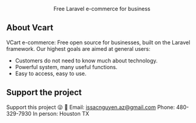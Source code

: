 
<p align="center">Free Laravel e-commerce for business</p>

## About Vcart
VCart e-commerce: Free open source for businesses, built on the Laravel framework.
Our highest goals are aimed at general users:
- Customers do not need to know much about technology.
- Powerful system, many useful functions.
- Easy to access, easy to use.

## Support the project
Support this project :stuck_out_tongue_winking_eye: :pray:
Email: issacnguyen.az@gmail.com
Phone: 480-329-7930
In person: Houston TX
